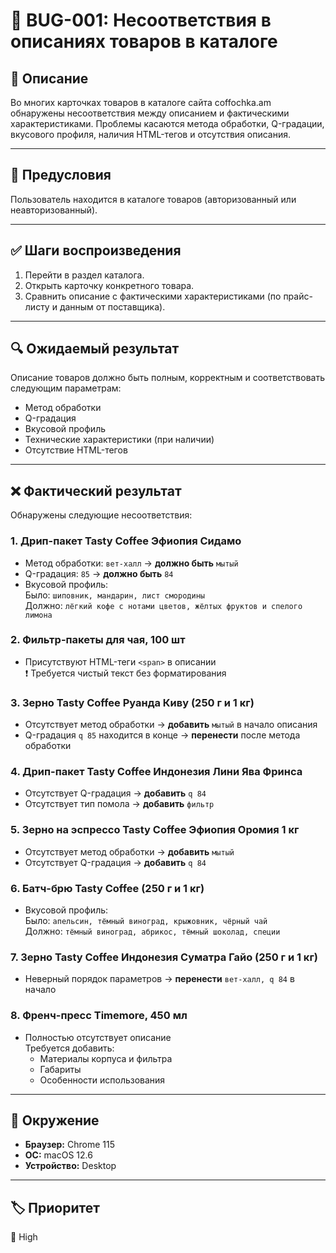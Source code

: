 # 🐞 BUG-001: Несоответствия в описаниях товаров в каталоге

## 🧾 Описание
Во многих карточках товаров в каталоге сайта coffochka.am обнаружены несоответствия между описанием и фактическими характеристиками. Проблемы касаются метода обработки, Q-градации, вкусового профиля, наличия HTML-тегов и отсутствия описания.

---

## 🧪 Предусловия
Пользователь находится в каталоге товаров (авторизованный или неавторизованный).

---

## ✅ Шаги воспроизведения
1. Перейти в раздел каталога.
2. Открыть карточку конкретного товара.
3. Сравнить описание с фактическими характеристиками (по прайс-листу и данным от поставщика).

---

## 🔍 Ожидаемый результат
Описание товаров должно быть полным, корректным и соответствовать следующим параметрам:
- Метод обработки
- Q-градация
- Вкусовой профиль
- Технические характеристики (при наличии)
- Отсутствие HTML-тегов

---

## ❌ Фактический результат
Обнаружены следующие несоответствия:

### 1. **Дрип-пакет Tasty Coffee Эфиопия Сидамо**
- Метод обработки: `вет-халл` → **должно быть** `мытый`
- Q-градация: `85` → **должно быть** `84`
- Вкусовой профиль:  
  Было: `шиповник, мандарин, лист смородины`  
  Должно: `лёгкий кофе с нотами цветов, жёлтых фруктов и спелого лимона`

### 2. **Фильтр-пакеты для чая, 100 шт**
- Присутствуют HTML-теги `<span>` в описании  
  ❗ Требуется чистый текст без форматирования

### 3. **Зерно Tasty Coffee Руанда Киву (250 г и 1 кг)**
- Отсутствует метод обработки → **добавить** `мытый` в начало описания
- Q-градация `q 85` находится в конце → **перенести** после метода обработки

### 4. **Дрип-пакет Tasty Coffee Индонезия Лини Ява Фринса**
- Отсутствует Q-градация → **добавить** `q 84`
- Отсутствует тип помола → **добавить** `фильтр`

### 5. **Зерно на эспрессо Tasty Coffee Эфиопия Оромия 1 кг**
- Отсутствует метод обработки → **добавить** `мытый`
- Отсутствует Q-градация → **добавить** `q 84`

### 6. **Батч-брю Tasty Coffee (250 г и 1 кг)**
- Вкусовой профиль:  
  Было: `апельсин, тёмный виноград, крыжовник, чёрный чай`  
  Должно: `тёмный виноград, абрикос, тёмный шоколад, специи`

### 7. **Зерно Tasty Coffee Индонезия Суматра Гайо (250 г и 1 кг)**
- Неверный порядок параметров → **перенести** `вет-халл, q 84` в начало

### 8. **Френч-пресс Timemore, 450 мл**
- Полностью отсутствует описание  
  Требуется добавить:
  - Материалы корпуса и фильтра
  - Габариты
  - Особенности использования

---

## 🧷 Окружение
- **Браузер:** Chrome 115
- **ОС:** macOS 12.6
- **Устройство:** Desktop

---

## 🏷 Приоритет
🔺 High
